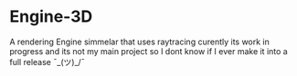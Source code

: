 # Engine-3D
A rendering Engine simmelar that uses raytracing 
curently its work in progress and its not my main project so I dont know if I ever make it into a full release
¯\_(ツ)_/¯
